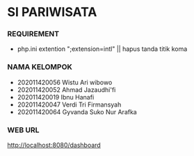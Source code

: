 # SI PARIWISATA

### REQUIREMENT
- php.ini extention ";extension=intl" || hapus tanda titik koma

### NAMA KELOMPOK
- 202011420056 Wistu Ari wibowo
- 202011420052 Ahmad Jazaudhi'fi
- 202011420019 Ibnu Hanafi
- 202011420047 Verdi Tri Firmansyah
- 202011420064 Gyvanda Suko Nur Arafka

### WEB URL
[http://localhost:8080/dashboard](http://localhost:8080/dashboard)
